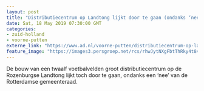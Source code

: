 ```yaml
---
layout: post
title: "Distributiecentrum op Landtong lijkt door te gaan (ondanks ‘nee’ van raad)"
date: Sat, 18 May 2019 07:30:00 GMT
categories: 
- zuid-holland 
- voorne-putten 
externe_link: "https://www.ad.nl/voorne-putten/distributiecentrum-op-landtong-lijkt-door-te-gaan-ondanks-nee-van-raad~a0ba62bd/"
feature_image: "https://images3.persgroep.net/rcs/rhwJytNXgFbtThRky4t84NCwUhQ/diocontent/146605327/_fitwidth/400/?appId=21791a8992982cd8da851550a453bd7f&quality=0.7"
---
```


De bouw van een twaalf voetbalvelden groot distributiecentrum op de Rozenburgse Landtong lijkt toch door te gaan, ondanks een ‘nee’ van de Rotterdamse gemeenteraad.
